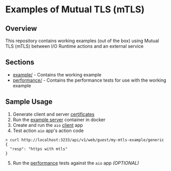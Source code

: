# Examples of Mutual TLS (mTLS) 

## Overview 

This repository contains working examples (out of the box) using Mutual TLS (mTLS) between I/O Runtime actions and an external service

## Sections

* [example/](example/) - Contains the working example 
* [performance/](performance/) - Contains the performance tests for use with the working example

## Sample Usage

1. Generate client and server [certificates](example/certs/)
2. Run the [example server](example/server/) container in docker
3. Create and run the `aio` [client](example/client/) app
4. Test action `aio` app's action code
```
> curl http://localhost:3233/api/v1/web/guest/my-mtls-example/generic
{
  "resp": "https with mtls"
}
```
5. Run the [performance](performance/) tests against the `aio` app _(OPTIONAL)_
